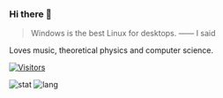 ### Hi there 👋

>
> Windows is the best Linux for desktops.
> —— I said

Loves music, theoretical physics and computer science.

[![Visitors](https://api.visitorbadge.io/api/visitors?path=https%3A%2F%2Fgithub.com%2Fmivinci%2Fmivinci&label=visitors&countColor=%23263759&style=flat-square)](https://visitorbadge.io/status?path=https%3A%2F%2Fgithub.com%2Fmivinci%2Fmivinci)

![stat](https://github-readme-stats.vercel.app/api?username=Mivinci&show_icons=true&theme=github_dark&hide_title=true&hide_rank=true)
![lang](https://github-readme-stats.vercel.app/api/top-langs/?username=Mivinci&layout=compact&langs_count=6&hide=css,scss,html&theme=github_dark)


